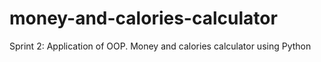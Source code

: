 # money-and-calories-calculator
Sprint 2: Application of OOP. Money and calories calculator using Python
